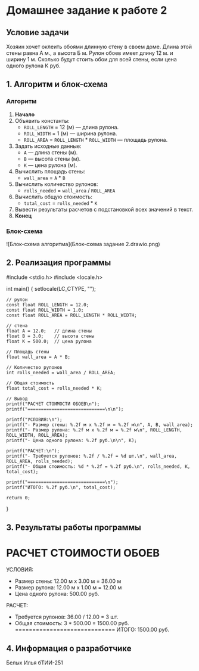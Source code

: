 # Домашнее задание к работе 2

## Условие задачи
Хозяин хочет оклеить обоями длинную стену в своем доме. Длина этой стены равна А м., а высота Б м. Рулон обоев имеет длину 12 м. и ширину 1 м. Сколько будут стоить обои для всей стены, если цена одного рулона К руб.

## 1. Алгоритм и блок-схема

### Алгоритм
1. **Начало**
2. Объявить константы:
   - `ROLL_LENGTH` = 12 (м) — длина рулона.
   - `ROLL_WIDTH` = 1 (м) — ширина рулона.
   - `ROLL_AREA` = `ROLL_LENGTH` * `ROLL_WIDTH` — площадь рулона.
3. Задать исходные данные:
   - `А` —  длина стены (м).
   - `B` — высота стены (м).
   - `K` — цена рулона (м).
4. Вычислить площадь стены:
   - `wall_area` = `А` * `В`
5. Вычислить количество рулонов:
   - `rolls_needed` = `wall_area` / `ROLL_AREA`
6. Вычислить общую стоимость:
   - `total_cost` = `rolls_needed` * `K`
8. Вывести результаты расчетов с подстановкой всех значений в текст.
9. **Конец**

### Блок-схема
![Блок-схема алгоритма](Блок-схема задание 2.drawio.png) 

## 2. Реализация программы

#include <stdio.h>
#include <locale.h>

int main() {
    setlocale(LC_CTYPE, "");

    // рулон
    const float ROLL_LENGTH = 12.0;
    const float ROLL_WIDTH = 1.0;
    const float ROLL_AREA = ROLL_LENGTH * ROLL_WIDTH;

    // стена
    float A = 12.0;   // длина стены
    float B = 3.0;    // высота стены
    float K = 500.0;  // цена рулона

    // Площадь стены
    float wall_area = A * B;

    // Количество рулонов
    int rolls_needed = wall_area / ROLL_AREA;

    // Общая стоимость
    float total_cost = rolls_needed * K;

    // Вывод
    printf("РАСЧЕТ СТОИМОСТИ ОБОЕВ\n");
    printf("=============================\n\n");

    printf("УСЛОВИЯ:\n");
    printf("- Размер стены: %.2f м x %.2f м = %.2f м\n", A, B, wall_area);
    printf("- Размер рулона: %.2f м x %.2f м = %.2f м\n", ROLL_LENGTH, ROLL_WIDTH, ROLL_AREA);
    printf("- Цена одного рулона: %.2f руб.\n\n", K);

    printf("РАСЧЕТ:\n");
    printf("- Требуется рулонов: %.2f / %.2f = %d шт.\n", wall_area, ROLL_AREA, rolls_needed);
    printf("- Общая стоимость: %d * %.2f = %.2f руб.\n", rolls_needed, K, total_cost);

    printf("=============================\n");
    printf("ИТОГО: %.2f руб.\n", total_cost);

    return 0;
}

## 3. Результаты работы программы
РАСЧЕТ СТОИМОСТИ ОБОЕВ
=============================

УСЛОВИЯ:
- Размер стены: 12.00 м x 3.00 м = 36.00 м
- Размер рулона: 12.00 м x 1.00 м = 12.00 м
- Цена одного рулона: 500.00 руб.

РАСЧЕТ:
- Требуется рулонов: 36.00 / 12.00 = 3 шт.
- Общая стоимость: 3 * 500.00 = 1500.00 руб.
=============================
ИТОГО: 1500.00 руб.

## 4. Информация о разработчике

Белых Илья бТИИ-251
